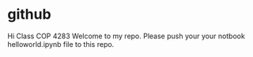 # github
Hi Class COP 4283
Welcome to my repo.
Please push your your notbook helloworld.ipynb file to this repo.
